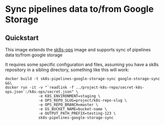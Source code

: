 # Sync pipelines data to/from Google Storage

## Quickstart

This image extends the [sk8s-ops]() image and supports sync of pipelines data to/from google storage

It requires some specific configuration and files, assuming you have a sk8s repository in a sibling directory, something like this will work:

```
docker build -t sk8s-pipelines-google-storage-sync google-storage-sync &&\
docker run -it -v "`readlink -f ../project-k8s-repo/secret-k8s-ops.json`:/k8s-ops/secret.json" \
               -e K8S_ENVIRONMENT=staging \
               -e OPS_REPO_SLUG=project/k8s-repo-slug \
               -e OPS_REPO_BRANCH=master \
               -e GS_BUCKET_NAME=bucket-name \
               -e OUTPUT_PATH_PREFIX=testing-123 \
               sk8s-pipelines-google-storage-sync
```
